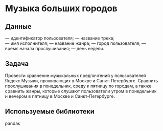 # Музыка больших городов
## Данные
— идентификатор пользователя;
— название трека;  
— имя исполнителя;
— название жанра;
— город пользователя;
— время начала прослушивания;
— день недели.
## Задача
Провести сравнение музыкальных предпочтений у пользователей Яндекс.Музыки, проживающих в Москве и Санкт-Петербурге. Сравнить прослушивания в понедельник, среду и пятницу по городам, а также сравнить жанры, которые слушают пользователи утром в понедельник и вечером в пятницу в Москве и Санкт-Петербурге.
## Используемые библиотеки
pandas
